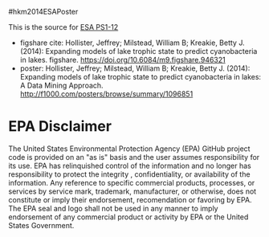 #hkm2014ESAPoster

This is the source for [ESA PS1-12](http://eco.confex.com/eco/2014/webprogram/Paper48244.html)

- figshare cite: Hollister, Jeffrey; Milstead, William B; Kreakie, Betty J. (2014): Expanding models of lake trophic state to predict cyanobacteria in lakes. figshare. 
https://doi.org/10.6084/m9.figshare.946321
- poster: Hollister, Jeffrey; Milstead, William B; Kreakie, Betty J. (2014): Expanding models of lake trophic state to predict cyanobacteria in lakes: A Data Mining Approach. http://f1000.com/posters/browse/summary/1096851


# EPA Disclaimer
The United States Environmental Protection Agency (EPA) GitHub project code is provided on an "as is" basis and the user assumes responsibility for its use.  EPA has relinquished control of the information and no longer has responsibility to protect the integrity , confidentiality, or availability of the information.  Any reference to specific commercial products, processes, or services by service mark, trademark, manufacturer, or otherwise, does not constitute or imply their endorsement, recomendation or favoring by EPA.  The EPA seal and logo shall not be used in any manner to imply endorsement of any commercial product or activity by EPA or the United States Government. 

